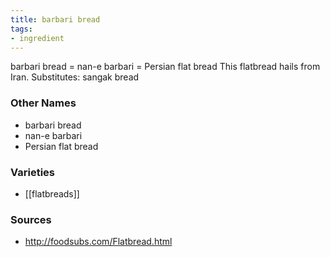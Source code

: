 ```yaml
---
title: barbari bread
tags:
- ingredient
---
```

barbari bread = nan-e barbari = Persian flat bread This flatbread hails from Iran. Substitutes: sangak bread

### Other Names

* barbari bread
* nan-e barbari
* Persian flat bread

### Varieties

* [[flatbreads]]

### Sources
* http://foodsubs.com/Flatbread.html
